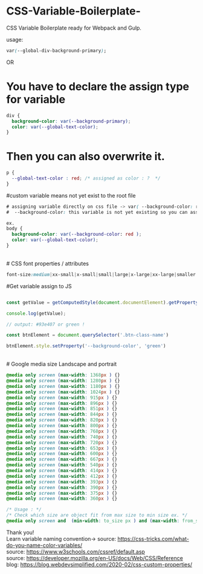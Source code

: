 # CSS-Variable-Boilerplate-
CSS Variable Boilerplate ready for Webpack and Gulp.

usage: 
```CSS
var(--global-div-background-primary);
```

OR

# You have to declare the assign type for variable 
```CSS
div {
  background-color: var(--background-primary);
  color: var(--global-text-color);
}
```

# Then you can also overwrite it.
```CSS
p {
  --global-text-color : red; /* assigned as color : ?  */
}
```
#custom variable means not yet exist to the root file
```CSS
# assigning variable directly on css file -> var( --background-color: red );
#  --background-color: this variable is not yet existing so you can assign a value on it.

ex.
body {
  background-color: var(--background-color: red );
  color: var(--global-text-color);
}
```
<br />
# CSS font properties / attributes

```CSS
font-size:medium|xx-small|x-small|small|large|x-large|xx-large|smaller|larger|length|initial|inherit;
```
#Get variable assign to JS 
```javaScript

const getValue = getComputedStyle(document.documentElement).getPropertyValue('--global-text-color');

console.log(getValue);

// output: #93e407 or green !

const btnElement = document.querySelector('.btn-class-name')

btnElement.style.setProperty('--background-color', 'green')

```
<br />
# Google media size Landscape and portrait

```CSS
@media only screen (max-width: 1368px ) {}
@media only screen (max-width: 1280px ) {}
@media only screen (max-width: 1180px ) {}
@media only screen (max-width: 1024px ) {}
@media only screen (max-width: 915px ) {}
@media only screen (max-width: 896px ) {}
@media only screen (max-width: 851px ) {}
@media only screen (max-width: 844px ) {}
@media only screen (max-width: 820px ) {}
@media only screen (max-width: 800px ) {}
@media only screen (max-width: 768px ) {}
@media only screen (max-width: 740px ) {}
@media only screen (max-width: 720px ) {}
@media only screen (max-width: 653px ) {}
@media only screen (max-width: 600px ) {}
@media only screen (max-width: 667px ) {}
@media only screen (max-width: 540px ) {}
@media only screen (max-width: 414px ) {}
@media only screen (max-width: 412px ) {}
@media only screen (max-width: 393px ) {}
@media only screen (max-width: 390px ) {}
@media only screen (max-width: 375px ) {}
@media only screen (max-width: 360px ) {}

/* Usage : */
/* Check which size are object fit from max size to min size ex. */
@media only screen and  (min-width: to_size px ) and (max-width: from_size px ) {}

```


Thank you!
<br /> Learn variable naming convention-> source: https://css-tricks.com/what-do-you-name-color-variables/ 
<br /> source: https://www.w3schools.com/cssref/default.asp
<br /> source: https://developer.mozilla.org/en-US/docs/Web/CSS/Reference 
<br /> blog: https://blog.webdevsimplified.com/2020-02/css-custom-properties/
